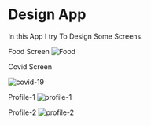 # Design App

In this App I try To Design Some Screens.


Food Screen
![Food](https://user-images.githubusercontent.com/58302841/90795819-d02ed980-e30e-11ea-8b13-adb0dfe6d8a0.png)


Covid Screen
  
  ![covid-19](https://user-images.githubusercontent.com/58302841/90795901-edfc3e80-e30e-11ea-9443-cb995748ec7b.png)
  
  
Profile-1
![profile-1](https://user-images.githubusercontent.com/58302841/90795993-09674980-e30f-11ea-89fb-8716cd65898d.png)

Profile-2
![profile-2](https://user-images.githubusercontent.com/58302841/90796054-1a17bf80-e30f-11ea-97ef-1972083864b6.png)




